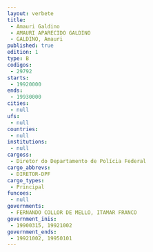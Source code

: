 ```yaml
---
layout: verbete
title:
 - Amauri Galdino
 - AMAURI APARECIDO GALDINO
 - GALDINO, Amauri
published: true
edition: 1  
type: B
codigos: 
 - 29792
starts: 
 - 19920000
ends: 
 - 19930000
cities: 
 - null 
ufs: 
 - null 
countries: 
 - null 
institutions: 
 - null 
cargoss: 
 - Diretor do Departamento de Polícia Federal
cargo_abbrevs: 
 - DIRETOR-DPF
cargo_types: 
 - Principal
funcoes: 
 - null 
governments: 
 - FERNANDO COLLOR DE MELLO, ITAMAR FRANCO
government_inis: 
 - 19900315, 19921002
government_ends: 
 - 19921002, 19950101
---
```


